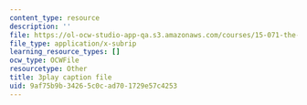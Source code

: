 ```yaml
---
content_type: resource
description: ''
file: https://ol-ocw-studio-app-qa.s3.amazonaws.com/courses/15-071-the-analytics-edge-spring-2017/9af75b9b34265c0cad701729e57c4253_pelPpuYUAho.vtt
file_type: application/x-subrip
learning_resource_types: []
ocw_type: OCWFile
resourcetype: Other
title: 3play caption file
uid: 9af75b9b-3426-5c0c-ad70-1729e57c4253
---
```

